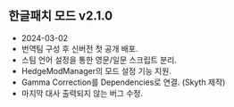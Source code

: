 ## 한글패치 모드 v2.1.0
- 2024-03-02
- 번역팀 구성 후 신버전 첫 공개 배포.
- 스팀 언어 설정을 통한 영문/일문 스크립트 분리.
- HedgeModManager의 모드 설정 기능 지원.
- Gamma Correction를 Dependencies로 연결. (Skyth 제작)
- 마지막 대사 출력되지 않는 버그 수정.
